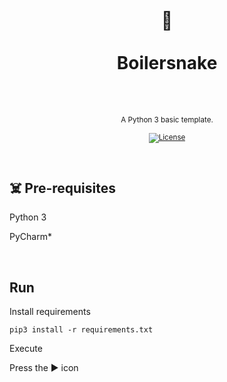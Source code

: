 <div align="center">
  <h1>
    <br/>
    🐍
    <br />
    <br />
    Boilersnake
    <br />
    <br />
  </h1>
  <sup>
    <br />
   A Python 3 basic template.</em>
    <br />
    <br /

[![License](https://img.shields.io/badge/-MIT-red.svg?longCache=true&style=for-the-badge)](https://github.com/morellexf13/boilersnake/blob/main/LICENSE)

  </sup>
</div>

<br>

## ☠️ Pre-requisites

Python 3

PyCharm\*

<br>

## Run

Install requirements

```
pip3 install -r requirements.txt
```

Execute

Press the ▶️ icon
